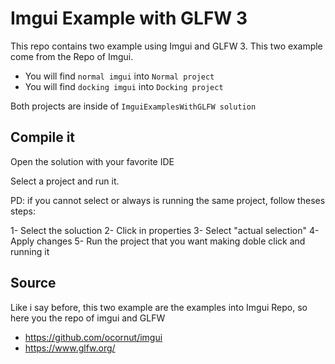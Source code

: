 # Imgui Example with GLFW 3 

This repo contains two example using Imgui and GLFW 3. This two example come from the Repo of Imgui.

- You will find `normal imgui` into `Normal project`
- You will find `docking imgui` into `Docking project`

Both projects are inside of `ImguiExamplesWithGLFW solution`

## Compile it

Open the solution with your favorite IDE

Select a project and run it.

PD: if you cannot select or always is running the same project, follow theses steps:

1- Select the soluction 
2- Click in properties
3- Select "actual selection"
4- Apply changes
5- Run the project that you want making doble click and running it

## Source

Like i say before, this two example are the examples into Imgui Repo, so here you the repo of imgui and GLFW

- https://github.com/ocornut/imgui
- https://www.glfw.org/